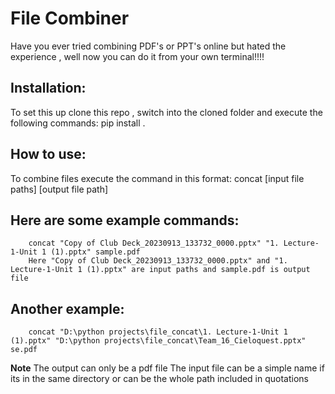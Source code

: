 # File Combiner
Have you ever tried combining PDF's or PPT's online but hated the experience , well now you can do it from your own terminal!!!!

## Installation:
To set this up clone this repo , switch into the cloned folder and execute the following commands:
        pip install .

## How to use:
To combine files execute the command in this format:
        concat [input file paths] [output file path]

## Here are some example commands:
        concat "Copy of Club Deck_20230913_133732_0000.pptx" "1. Lecture-1-Unit 1 (1).pptx" sample.pdf
        Here "Copy of Club Deck_20230913_133732_0000.pptx" and "1. Lecture-1-Unit 1 (1).pptx" are input paths and sample.pdf is output file

## Another example:
        concat "D:\python projects\file_concat\1. Lecture-1-Unit 1 (1).pptx" "D:\python projects\file_concat\Team_16_Cieloquest.pptx" se.pdf

**Note**
The output can only be a pdf file 
The input file can be a simple name if its in the same directory or can be the whole path included in quotations